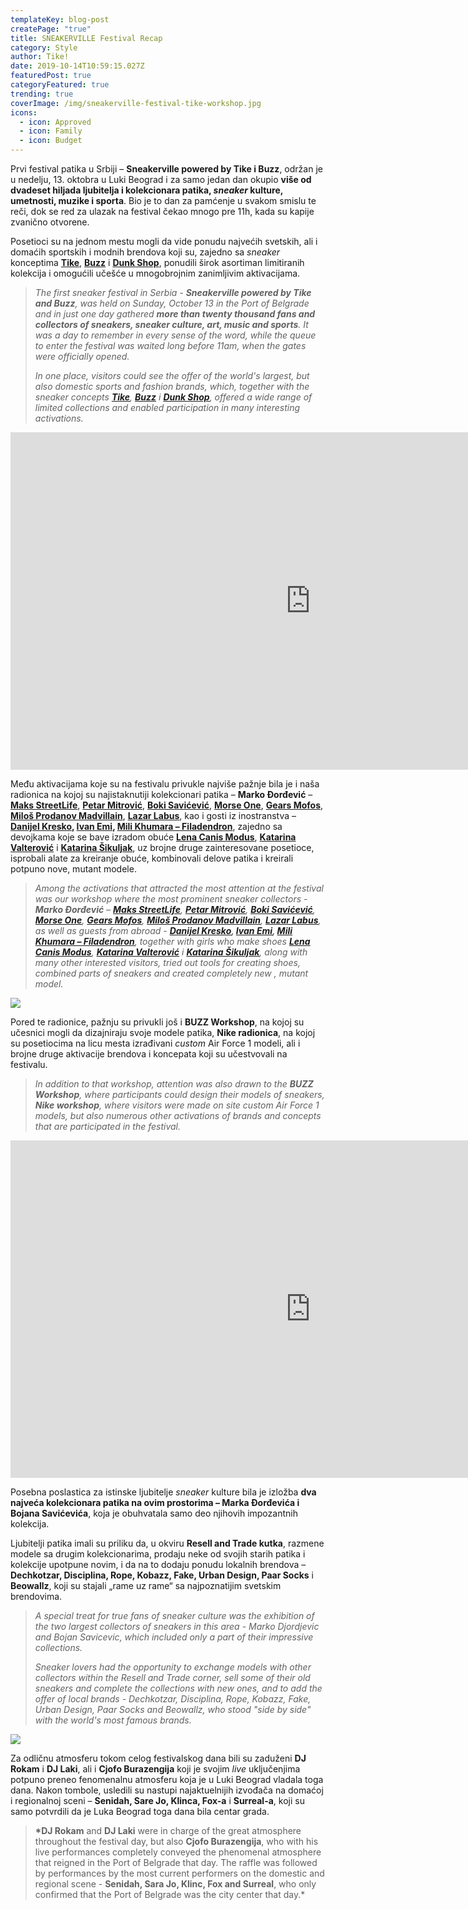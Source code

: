```yaml
---
templateKey: blog-post
createPage: "true"
title: SNEAKERVILLE Festival Recap
category: Style
author: Tike!
date: 2019-10-14T10:59:15.027Z
featuredPost: true
categoryFeatured: true
trending: true
coverImage: /img/sneakerville-festival-tike-workshop.jpg
icons:
  - icon: Approved
  - icon: Family
  - icon: Budget
---
```

Prvi festival patika u Srbiji – **Sneakerville powered by Tike i Buzz**, održan je u nedelju, 13. oktobra u Luki Beograd i za samo jedan dan okupio **više od dvadeset hiljada ljubitelja i kolekcionara patika, *sneaker* kulture, umetnosti, muzike i sporta**. Bio je to dan za pamćenje u svakom smislu te reči, dok se red za ulazak na festival čekao mnogo pre 11h, kada su kapije zvanično otvorene.

Posetioci su na jednom mestu mogli da vide ponudu najvećih svetskih, ali i domaćih sportskih i modnih brendova koji su, zajedno sa *sneaker* konceptima **[Tike](http://tike.rs)**, **[Buzz](https://www.buzzsneakers.com/SRB_rs)** i **[Dunk Shop](https://dunkshop.rs/)**, ponudili širok asortiman limitiranih kolekcija i omogućili učešće u mnogobrojnim zanimljivim aktivacijama.

> *The first sneaker festival in Serbia - **Sneakerville powered by Tike and Buzz**, was held on Sunday, October 13 in the Port of Belgrade and in just one day gathered **more than twenty thousand fans and collectors of sneakers, sneaker culture, art, music and sports**. It was a day to remember in every sense of the word, while the queue to enter the festival was waited long before 11am, when the gates were officially opened.*
>
> *In one place, visitors could see the offer of the world's largest, but also domestic sports and fashion brands, which, together with the sneaker concepts **[Tike](http://tike.rs)**, **[Buzz](https://www.buzzsneakers.com/SRB_rs)** i **[Dunk Shop](https://dunkshop.rs/)**, offered a wide range of limited collections and enabled participation in many interesting activations.*

<iframe width="960" height="540" src="https://www.youtube.com/embed/HsdHqxOc5Sg" frameborder="0" allow="accelerometer; autoplay; clipboard-write; encrypted-media; gyroscope; picture-in-picture" allowfullscreen></iframe>

Među aktivacijama koje su na festivalu privukle najviše pažnje bila je i naša radionica na kojoj su najistaknutiji kolekcionari patika – **Marko Đorđević** – **[Maks StreetLife](https://www.instagram.com/maks_streetlife/)**, **[Petar Mitrović](https://www.instagram.com/_mitrovicp/)**, **[Boki Savićević](https://www.instagram.com/_freshpair_/)**, **[Morse One](https://www.instagram.com/morse_one/)**, **[Gears Mofos](https://www.instagram.com/gears_mofos/)**, **[Miloš Prodanov Madvillain](https://www.instagram.com/___madvillain/)**, **[Lazar Labus](https://www.instagram.com/lazar.labus/)**, kao i gosti iz inostranstva – **[Danijel Kresko](https://www.instagram.com/dkresko/), [Ivan Emi](https://www.instagram.com/emivannn/), [Mili Khumara – Filadendron](https://www.instagram.com/filadendron/)**, zajedno sa devojkama koje se bave izradom obuće **[Lena Canis Modus](https://www.instagram.com/lena_canis_modus/)**, **[Katarina Valterović](https://www.instagram.com/cipelic_/)** i **[Katarina Šikuljak](https://www.instagram.com/neko_tamo/)**, uz brojne druge zainteresovane posetioce, isprobali alate za kreiranje obuće, kombinovali delove patika i kreirali potpuno nove, mutant modele.

> *Among the activations that attracted the most attention at the festival was our workshop where the most prominent sneaker collectors - **Marko Đorđević** – **[Maks StreetLife](https://www.instagram.com/maks_streetlife/)**, **[Petar Mitrović](https://www.instagram.com/_mitrovicp/)**, **[Boki Savićević](https://www.instagram.com/_freshpair_/)**, **[Morse One](https://www.instagram.com/morse_one/)**, **[Gears Mofos](https://www.instagram.com/gears_mofos/)**, **[Miloš Prodanov Madvillain](https://www.instagram.com/___madvillain/)**, **[Lazar Labus](https://www.instagram.com/lazar.labus/)**, as well as guests from abroad - **[Danijel Kresko](https://www.instagram.com/dkresko/), [Ivan Emi](https://www.instagram.com/emivannn/), [Mili Khumara – Filadendron](https://www.instagram.com/filadendron/)**, together with girls who make shoes **[Lena Canis Modus](https://www.instagram.com/lena_canis_modus/)**, **[Katarina Valterović](https://www.instagram.com/cipelic_/)** i **[Katarina Šikuljak](https://www.instagram.com/neko_tamo/)**, along with many other interested visitors, tried out tools for creating shoes, combined parts of sneakers and created completely new , mutant model.*

![](/img/sneakerville-festival-tike-stand-3-.jpg)

Pored te radionice, pažnju su privukli još i **BUZZ Workshop**, na kojoj su učesnici mogli da dizajniraju svoje modele patika, **Nike radionica**, na kojoj su posetiocima na licu mesta izrađivani *custom* Air Force 1 modeli, ali i brojne druge aktivacije brendova i koncepata koji su učestvovali na festivalu.

> *In addition to that workshop, attention was also drawn to the **BUZZ Workshop**, where participants could design their models of sneakers, **Nike workshop**, where visitors were made on site custom Air Force 1 models, but also numerous other activations of brands and concepts that are participated in the festival.*

<iframe width="960" height="540" src="https://www.youtube.com/embed/GXjGas88Zok" frameborder="0" allow="accelerometer; autoplay; clipboard-write; encrypted-media; gyroscope; picture-in-picture" allowfullscreen></iframe>

Posebna poslastica za istinske ljubitelje *sneaker* kulture bila je izložba **dva najveća kolekcionara patika na ovim prostorima – Marka Đorđevića i Bojana Savićevića**, koja je obuhvatala samo deo njihovih impozantnih kolekcija.

Ljubitelji patika imali su priliku da, u okviru **Resell and Trade kutka**, razmene modele sa drugim kolekcionarima, prodaju neke od svojih starih patika i kolekcije upotpune novim, i da na to dodaju ponudu lokalnih brendova – **Dechkotzar, Disciplina, Rope, Kobazz, Fake, Urban Design, Paar Socks** i **Beowallz**, koji su stajali „rame uz rame“ sa najpoznatijim svetskim brendovima.

> *A special treat for true fans of sneaker culture was the exhibition of the two largest collectors of sneakers in this area - Marko Djordjevic and Bojan Savicevic, which included only a part of their impressive collections.*
>
> *Sneaker lovers had the opportunity to exchange models with other collectors within the Resell and Trade corner, sell some of their old sneakers and complete the collections with new ones, and to add the offer of local brands - Dechkotzar, Disciplina, Rope, Kobazz, Fake, Urban Design, Paar Socks and Beowallz, who stood "side by side" with the world's most famous brands.*

![](/img/sneakerville-festival-tike-stand-12-.jpg)

Za odličnu atmosferu tokom celog festivalskog dana bili su zaduženi **DJ Rokam** i **DJ Laki**, ali i **Cjofo Burazengija** koji je svojim *live* uključenjima potpuno preneo fenomenalnu atmosferu koja je u Luki Beograd vladala toga dana. Nakon tombole, usledili su nastupi najaktuelnijih izvođača na domaćoj i regionalnoj sceni – **Senidah, Sare Jo, Klinca, Fox-a** i **Surreal-a**, koji su samo potvrdili da je Luka Beograd toga dana bila centar grada.

> **\*DJ Rokam** and **DJ Laki** were in charge of the great atmosphere throughout the festival day, but also **Cjofo Burazengija**, who with his live performances completely conveyed the phenomenal atmosphere that reigned in the Port of Belgrade that day. The raffle was followed by performances by the most current performers on the domestic and regional scene - **Senidah, Sara Jo, Klinc, Fox and Surreal**, who only confirmed that the Port of Belgrade was the city center that day.*
